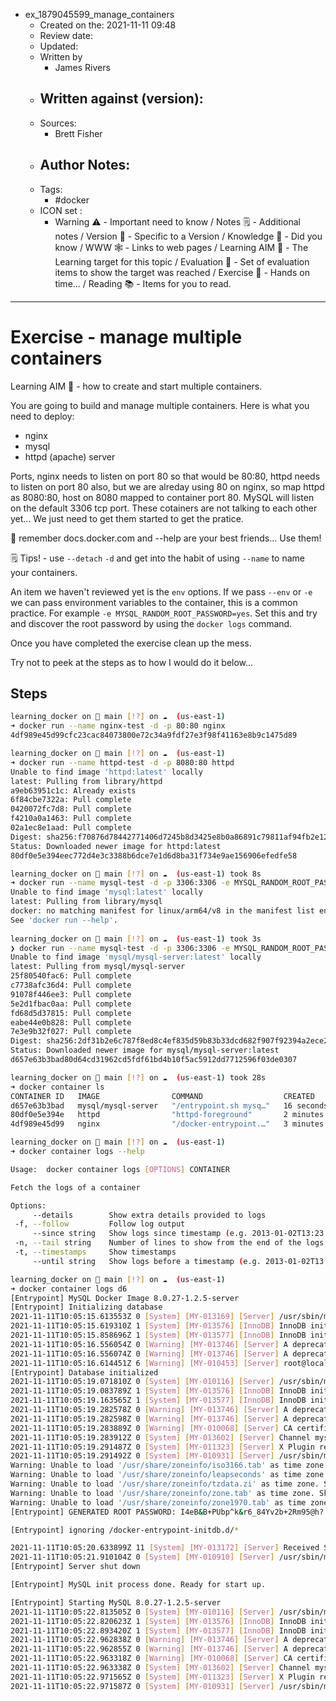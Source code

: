 - ex_1879045599_manage_containers
	- Created on the: 2021-11-11 09:48
	- Review date:
	- Updated:
	- Written by 
		- James Rivers
	- Written against (version):
		- 
	- Sources: 
		- Brett Fisher
	- Author Notes: 
		- 
	- Tags: 
		- #docker 
	- ICON set : 
		- Warning ⚠️ - Important need to know / Notes 🗒 - Additional notes / Version 🌱 - Specific to a Version / Knowledge 🧠 - Did you know / WWW 🕸 - Links to web pages / Learning AIM 🎯 - The Learning target for this topic / Evaluation 🧪 - Set of evaluation items to show the target was reached / Exercise 🤸 - Hands on time... /  Reading 📚  - Items for you to read. 
---
# Exercise - manage multiple containers
Learning AIM 🎯 - how to create and start multiple containers.

You are going to build and manage multiple containers.  Here is what you need to deploy:
- nginx 
- mysql 
- httpd (apache) server

Ports, nginx needs to listen on port 80 so that would be 80:80, httpd needs to listen on port 80 also, but we are alreday using 80 on nginx, so map httpd as 8080:80, host on 8080 mapped to container port 80.  MySQL will listen on the default 3306 tcp port.  These cotainers are not talking to each other yet... We just need to get them started to get the pratice.

🧠  remember docs.docker.com and --help are your best friends... Use them!

 🗒 Tips! - use `--detach` `-d` and get into the habit of using `--name` to name your containers. 
 
 An item we haven't reviewed yet is the `env` options. If we pass `--env` or `-e` we can pass environment variables to the container, this is a common practice. For example `-e MYSQL_RANDOM_ROOT_PASSWORD=yes`.  Set this and try and discover the root password by using the `docker logs` command. 
 
 Once you have completed the exercise clean up the mess. 
 
 Try not to peek at the steps as to how I would do it below... 
 
 
 ## Steps 
 
 ```bash
 learning_docker on  main [!?] on ☁️  (us-east-1) 
➜ docker run --name nginx-test -d -p 80:80 nginx
4df989e45d99cfc23cac84073800e72c34a9fdf27e3f98f41163e8b9c1475d89

learning_docker on  main [!?] on ☁️  (us-east-1) 
➜ docker run --name httpd-test -d -p 8080:80 httpd
Unable to find image 'httpd:latest' locally
latest: Pulling from library/httpd
a9eb63951c1c: Already exists 
6f84cbe7322a: Pull complete 
0420072fc7d8: Pull complete 
f4210a0a1463: Pull complete 
02a1ec8e1aad: Pull complete 
Digest: sha256:f70876d78442771406d7245b8d3425e8b0a86891c79811af94fb2e12af0fadeb
Status: Downloaded newer image for httpd:latest
80df0e5e394eec772d4e3c3388b6dce7e1d6d8ba31f734e9ae156906efedfe58

learning_docker on  main [!?] on ☁️  (us-east-1) took 8s 
➜ docker run --name mysql-test -d -p 3306:3306 -e MYSQL_RANDOM_ROOT_PASSWORD=yes mysql 
Unable to find image 'mysql:latest' locally
latest: Pulling from library/mysql
docker: no matching manifest for linux/arm64/v8 in the manifest list entries.
See 'docker run --help'.
      
learning_docker on  main [!?] on ☁️  (us-east-1) took 3s 
❯ docker run --name mysql-test -d -p 3306:3306 -e MYSQL_RANDOM_ROOT_PASSWORD=yes  mysql/mysql-server 
Unable to find image 'mysql/mysql-server:latest' locally
latest: Pulling from mysql/mysql-server
25f80540fac6: Pull complete 
c7738afc36d4: Pull complete 
91078f446ee3: Pull complete 
5e2d1fbac0aa: Pull complete 
fd68d5d37815: Pull complete 
eabe44e0b828: Pull complete 
7e3e9b32f027: Pull complete 
Digest: sha256:2df31b2e6c787f8ed8c4ef835d59b83b33dcd682f907f92394a2ece2ab7ab5a6
Status: Downloaded newer image for mysql/mysql-server:latest
d657e63b3bad80d64cd31962cd5fdf61bd4b10f5ac5912dd7712596f03de0307

learning_docker on  main [!?] on ☁️  (us-east-1) took 28s 
➜ docker container ls 
CONTAINER ID   IMAGE                COMMAND                  CREATED          STATUS                             PORTS                                     NAMES
d657e63b3bad   mysql/mysql-server   "/entrypoint.sh mysq…"   16 seconds ago   Up 15 seconds (health: starting)   0.0.0.0:3306->3306/tcp, 33060-33061/tcp   mysql-test
80df0e5e394e   httpd                "httpd-foreground"       2 minutes ago    Up 2 minutes                       0.0.0.0:8080->80/tcp                      httpd-test
4df989e45d99   nginx                "/docker-entrypoint.…"   3 minutes ago    Up 3 minutes                       0.0.0.0:80->80/tcp                        nginx-test

learning_docker on  main [!?] on ☁️  (us-east-1) 
➜ docker container logs --help

Usage:  docker container logs [OPTIONS] CONTAINER

Fetch the logs of a container

Options:
      --details        Show extra details provided to logs
  -f, --follow         Follow log output
      --since string   Show logs since timestamp (e.g. 2013-01-02T13:23:37Z) or relative (e.g. 42m for 42 minutes)
  -n, --tail string    Number of lines to show from the end of the logs (default "all")
  -t, --timestamps     Show timestamps
      --until string   Show logs before a timestamp (e.g. 2013-01-02T13:23:37Z) or relative (e.g. 42m for 42 minutes)

learning_docker on  main [!?] on ☁️  (us-east-1) 
➜ docker container logs d6    
[Entrypoint] MySQL Docker Image 8.0.27-1.2.5-server
[Entrypoint] Initializing database
2021-11-11T10:05:15.613553Z 0 [System] [MY-013169] [Server] /usr/sbin/mysqld (mysqld 8.0.27) initializing of server in progress as process 17
2021-11-11T10:05:15.619310Z 1 [System] [MY-013576] [InnoDB] InnoDB initialization has started.
2021-11-11T10:05:15.858696Z 1 [System] [MY-013577] [InnoDB] InnoDB initialization has ended.
2021-11-11T10:05:16.556054Z 0 [Warning] [MY-013746] [Server] A deprecated TLS version TLSv1 is enabled for channel mysql_main
2021-11-11T10:05:16.556074Z 0 [Warning] [MY-013746] [Server] A deprecated TLS version TLSv1.1 is enabled for channel mysql_main
2021-11-11T10:05:16.614451Z 6 [Warning] [MY-010453] [Server] root@localhost is created with an empty password ! Please consider switching off the --initialize-insecure option.
[Entrypoint] Database initialized
2021-11-11T10:05:19.071810Z 0 [System] [MY-010116] [Server] /usr/sbin/mysqld (mysqld 8.0.27) starting as process 64
2021-11-11T10:05:19.083789Z 1 [System] [MY-013576] [InnoDB] InnoDB initialization has started.
2021-11-11T10:05:19.163565Z 1 [System] [MY-013577] [InnoDB] InnoDB initialization has ended.
2021-11-11T10:05:19.282578Z 0 [Warning] [MY-013746] [Server] A deprecated TLS version TLSv1 is enabled for channel mysql_main
2021-11-11T10:05:19.282598Z 0 [Warning] [MY-013746] [Server] A deprecated TLS version TLSv1.1 is enabled for channel mysql_main
2021-11-11T10:05:19.283889Z 0 [Warning] [MY-010068] [Server] CA certificate ca.pem is self signed.
2021-11-11T10:05:19.283912Z 0 [System] [MY-013602] [Server] Channel mysql_main configured to support TLS. Encrypted connections are now supported for this channel.
2021-11-11T10:05:19.291487Z 0 [System] [MY-011323] [Server] X Plugin ready for connections. Socket: /var/run/mysqld/mysqlx.sock
2021-11-11T10:05:19.291492Z 0 [System] [MY-010931] [Server] /usr/sbin/mysqld: ready for connections. Version: '8.0.27'  socket: '/var/lib/mysql/mysql.sock'  port: 0  MySQL Community Server - GPL.
Warning: Unable to load '/usr/share/zoneinfo/iso3166.tab' as time zone. Skipping it.
Warning: Unable to load '/usr/share/zoneinfo/leapseconds' as time zone. Skipping it.
Warning: Unable to load '/usr/share/zoneinfo/tzdata.zi' as time zone. Skipping it.
Warning: Unable to load '/usr/share/zoneinfo/zone.tab' as time zone. Skipping it.
Warning: Unable to load '/usr/share/zoneinfo/zone1970.tab' as time zone. Skipping it.
[Entrypoint] GENERATED ROOT PASSWORD: I4eB&B+PUbp^k&r6_84Yv2b+2Rm95@h?

[Entrypoint] ignoring /docker-entrypoint-initdb.d/*

2021-11-11T10:05:20.633899Z 11 [System] [MY-013172] [Server] Received SHUTDOWN from user root. Shutting down mysqld (Version: 8.0.27).
2021-11-11T10:05:21.910104Z 0 [System] [MY-010910] [Server] /usr/sbin/mysqld: Shutdown complete (mysqld 8.0.27)  MySQL Community Server - GPL.
[Entrypoint] Server shut down

[Entrypoint] MySQL init process done. Ready for start up.

[Entrypoint] Starting MySQL 8.0.27-1.2.5-server
2021-11-11T10:05:22.813505Z 0 [System] [MY-010116] [Server] /usr/sbin/mysqld (mysqld 8.0.27) starting as process 1
2021-11-11T10:05:22.820623Z 1 [System] [MY-013576] [InnoDB] InnoDB initialization has started.
2021-11-11T10:05:22.893420Z 1 [System] [MY-013577] [InnoDB] InnoDB initialization has ended.
2021-11-11T10:05:22.962838Z 0 [Warning] [MY-013746] [Server] A deprecated TLS version TLSv1 is enabled for channel mysql_main
2021-11-11T10:05:22.962855Z 0 [Warning] [MY-013746] [Server] A deprecated TLS version TLSv1.1 is enabled for channel mysql_main
2021-11-11T10:05:22.963318Z 0 [Warning] [MY-010068] [Server] CA certificate ca.pem is self signed.
2021-11-11T10:05:22.963338Z 0 [System] [MY-013602] [Server] Channel mysql_main configured to support TLS. Encrypted connections are now supported for this channel.
2021-11-11T10:05:22.971565Z 0 [System] [MY-011323] [Server] X Plugin ready for connections. Bind-address: '::' port: 33060, socket: /var/run/mysqld/mysqlx.sock
2021-11-11T10:05:22.971587Z 0 [System] [MY-010931] [Server] /usr/sbin/mysqld: ready for connections. Version: '8.0.27'  socket: '/var/lib/mysql/mysql.sock'  port: 3306  MySQL Community Server - GPL.
```
 
 
 
 
 
 

 
 




